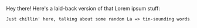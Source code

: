 Hey there! Here's a laid-back version of that Lorem ipsum stuff:

```markdown
Just chillin' here, talking about some random La => tin-sounding words. You know, the usual "dolor sit amet" jazz. No big deal, just keeping it casual.
```
